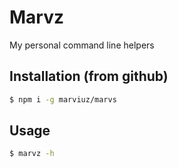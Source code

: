 # Marvz

My personal command line helpers

## Installation (from github)

```sh
$ npm i -g marviuz/marvs
```

## Usage

```sh
$ marvz -h
```
